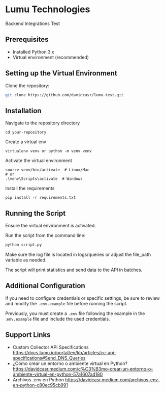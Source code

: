 # Lumu Technologies

Backend Integrations Test

## Prerequisites

- Installed Python 3.x
- Virtual environment (recommended)

## Setting up the Virtual Environment

Clone the repository:

```bash
git clone https://github.com/davidcasr/lumu-test.git
```

## Installation

Navigate to the repository directory
```
cd your-repository
```

Create a virtual env
```
virtualenv venv or python -m venv venv
```

Activate the virtual environment
```
source venv/bin/activate  # Linux/Mac
# or
.\venv\Scripts\activate  # Windows
```

Install the requirements

```
pip install -r requirements.txt
```

## Running the Script
Ensure the virtual environment is activated.

Run the script from the command line:

``` bash
python script.py
```

Make sure the log file is located in logs/queries or adjust the file_path variable as needed.

The script will print statistics and send data to the API in batches.

## Additional Configuration

If you need to configure credentials or specific settings, be sure to review and modify the `.env.example` file before running the script.

Previously, you must create a `.env` file following the example in the .`env.example` file and include the used credentials.

## Support Links

- Custom Collector API Specifications https://docs.lumu.io/portal/en/kb/articles/cc-api-specifications#Send_DNS_Queries
- ¿Cómo crear un entorno o ambiente virtual en Python? https://davidcasr.medium.com/c%C3%B3mo-crear-un-entorno-o-ambiente-virtual-en-python-57a1607a4180
- Archivos .env en Python https://davidcasr.medium.com/archivos-env-en-python-c80ec95cb991